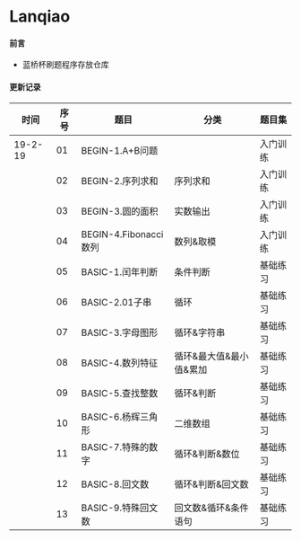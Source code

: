 # Lanqiao

#### 前言
- 蓝桥杯刷题程序存放仓库

#### 更新记录

|时间|序号|题目|分类|题目集|
|------|------|------|------|------|
|19-2-19|01|BEGIN-1.A+B问题||入门训练|
||02|BEGIN-2.序列求和|序列求和|入门训练|
||03|BEGIN-3.圆的面积|实数输出|入门训练|
||04|BEGIN-4.Fibonacci数列|数列&取模|入门训练|
||05|BASIC-1.闰年判断|条件判断|基础练习|
||06|BASIC-2.01子串|循环|基础练习|
||07|BASIC-3.字母图形|循环&字符串|基础练习|
||08|BASIC-4.数列特征|循环&最大值&最小值&累加|基础练习|
||09|BASIC-5.查找整数|循环&判断|基础练习|
||10|BASIC-6.杨辉三角形|二维数组|基础练习|
||11|BASIC-7.特殊的数字|循环&判断&数位|基础练习|
||12|BASIC-8.回文数|循环&判断&回文数|基础练习|
||13|BASIC-9.特殊回文数|回文数&循环&条件语句|基础练习|